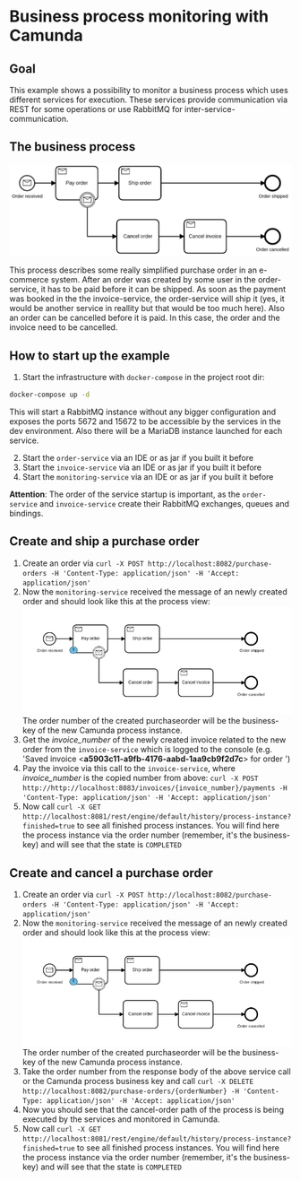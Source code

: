 # Business process monitoring with Camunda

## Goal
This example shows a possibility to monitor a business process which uses different services for
execution. These services provide communication via REST for some operations or use RabbitMQ
for inter-service-communication.

## The business process
![business process](https://github.com/erdlet/business-process-monitoring-example/blob/master/business_process.png)

This process describes some really simplified purchase order in an e-commerce system. After an order was created
by some user in the order-service, it has to be paid before it can be shipped. As soon as the payment was booked in the
the invoice-service, the order-service will ship it (yes, it would be another service in reallity but that would be too
much here). Also an order can be cancelled before it is paid. In this case, the order and the invoice need to be
cancelled.

## How to start up the example

1) Start the infrastructure with `docker-compose` in the project root dir:
```bash
docker-compose up -d
```

This will start a RabbitMQ instance without any bigger configuration and exposes the ports 5672 and 15672 to be accessible by
the services in the dev environment. Also there will be a MariaDB instance launched for each service.

2) Start the `order-service` via an IDE or as jar if you built it before
3) Start the `invoice-service` via an IDE or as jar if you built it before
4) Start the `monitoring-service` via an IDE or as jar if you built it before  

__Attention__: The order of the service startup is important, as the `order-service` and `invoice-service`
create their RabbitMQ exchanges, queues and bindings.

## Create and ship a purchase order
1) Create an order via `curl -X POST http://localhost:8082/purchase-orders -H 'Content-Type: application/json' -H 'Accept: application/json'`
2) Now the `monitoring-service` received the message of an newly created order and should look like this at
the process view: ![process_status](https://github.com/erdlet/business-process-monitoring-example/blob/master/created_order.png)
The order number of the created purchaseorder will be the business-key of the new Camunda process instance.
3) Get the _invoice_number_ of the newly created invoice related to the new order from the `invoice-service` which is logged to the console (e.g. 'Saved invoice <__a5903c11-a9fb-4176-aabd-1aa9cb9f2d7c__> for order <d3c479d0-3dec-4381-8152-7213476b4e35>')
4) Pay the invoice via this call to the `invoice-service`, where _invoice_number_ is the copied number from above:
`curl -X POST http://http://localhost:8083/invoices/{invoice_number}/payments -H 'Content-Type: application/json' -H 'Accept: application/json'`
5) Now call `curl -X GET http://localhost:8081/rest/engine/default/history/process-instance?finished=true` to see all finished
process instances. You will find here the process instance via the order number (remember, it's the business-key) and will see
that the state is `COMPLETED`
 
 ## Create and cancel a purchase order
 1) Create an order via `curl -X POST http://localhost:8082/purchase-orders -H 'Content-Type: application/json' -H 'Accept: application/json'`
 2) Now the `monitoring-service` received the message of an newly created order and should look like this at
 the process view: 
 ![process_status](https://github.com/erdlet/business-process-monitoring-example/blob/master/created_order.png)
 The order number of the created purchaseorder will be the business-key of the new Camunda process instance.
 3) Take the order number from the response body of the above service call or the Camunda process business key and call
 `curl -X DELETE http://localhost:8082/purchase-orders/{orderNumber} -H 'Content-Type: application/json' -H 'Accept: application/json'` 
 4) Now you should see that the cancel-order path of the process is being executed by the services and monitored in Camunda.
 5) Now call `curl -X GET http://localhost:8081/rest/engine/default/history/process-instance?finished=true` to see all finished
 process instances. You will find here the process instance via the order number (remember, it's the business-key) and will see
 that the state is `COMPLETED`
